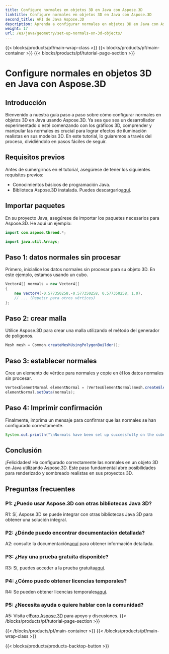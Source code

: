 ```yaml
---
title: Configure normales en objetos 3D en Java con Aspose.3D
linktitle: Configure normales en objetos 3D en Java con Aspose.3D
second_title: API de Java Aspose.3D
description: Aprenda a configurar normales en objetos 3D en Java con Aspose.3D. Mejore sus gráficos con este completo tutorial.
weight: 17
url: /es/java/geometry/set-up-normals-on-3d-objects/
---
```


{{< blocks/products/pf/main-wrap-class >}}
{{< blocks/products/pf/main-container >}}
{{< blocks/products/pf/tutorial-page-section >}}

# Configure normales en objetos 3D en Java con Aspose.3D

## Introducción

Bienvenido a nuestra guía paso a paso sobre cómo configurar normales en objetos 3D en Java usando Aspose.3D. Ya sea que sea un desarrollador experimentado o esté comenzando con los gráficos 3D, comprender y manipular las normales es crucial para lograr efectos de iluminación realistas en sus modelos 3D. En este tutorial, lo guiaremos a través del proceso, dividiéndolo en pasos fáciles de seguir.

## Requisitos previos

Antes de sumergirnos en el tutorial, asegúrese de tener los siguientes requisitos previos:

- Conocimientos básicos de programación Java.
-  Biblioteca Aspose.3D instalada. Puedes descargarlo[aquí](https://releases.aspose.com/3d/java/).

## Importar paquetes

En su proyecto Java, asegúrese de importar los paquetes necesarios para Aspose.3D. He aquí un ejemplo:

```java
import com.aspose.threed.*;

import java.util.Arrays;
```

## Paso 1: datos normales sin procesar

Primero, inicialice los datos normales sin procesar para su objeto 3D. En este ejemplo, estamos usando un cubo.

```java
Vector4[] normals = new Vector4[]
{
    new Vector4(-0.577350258,-0.577350258, 0.577350258, 1.0),
    // ... (Repetir para otros vértices)
};

```

## Paso 2: crear malla

Utilice Aspose.3D para crear una malla utilizando el método del generador de polígonos.

```java
Mesh mesh = Common.createMeshUsingPolygonBuilder();
```

## Paso 3: establecer normales

Cree un elemento de vértice para normales y copie en él los datos normales sin procesar.

```java
VertexElementNormal elementNormal = (VertexElementNormal)mesh.createElement(VertexElementType.NORMAL, MappingMode.CONTROL_POINT, ReferenceMode.DIRECT);
elementNormal.setData(normals);
```

## Paso 4: Imprimir confirmación

Finalmente, imprima un mensaje para confirmar que las normales se han configurado correctamente.

```java
System.out.println("\nNormals have been set up successfully on the cube.");
```

## Conclusión

¡Felicidades! Ha configurado correctamente las normales en un objeto 3D en Java utilizando Aspose.3D. Este paso fundamental abre posibilidades para renderizado y sombreado realistas en sus proyectos 3D.

## Preguntas frecuentes

### P1: ¿Puedo usar Aspose.3D con otras bibliotecas Java 3D?

R1: Sí, Aspose.3D se puede integrar con otras bibliotecas Java 3D para obtener una solución integral.

### P2: ¿Dónde puedo encontrar documentación detallada?

 A2: consulte la documentación[aquí](https://reference.aspose.com/3d/java/) para obtener información detallada.

### P3: ¿Hay una prueba gratuita disponible?

 R3: Sí, puedes acceder a la prueba gratuita[aquí](https://releases.aspose.com/).

### P4: ¿Cómo puedo obtener licencias temporales?

 R4: Se pueden obtener licencias temporales[aquí](https://purchase.aspose.com/temporary-license/).

### P5: ¿Necesita ayuda o quiere hablar con la comunidad?

 A5: Visita el[Foro Aspose.3D](https://forum.aspose.com/c/3d/18) para apoyo y discusiones.
{{< /blocks/products/pf/tutorial-page-section >}}

{{< /blocks/products/pf/main-container >}}
{{< /blocks/products/pf/main-wrap-class >}}

{{< blocks/products/products-backtop-button >}}

